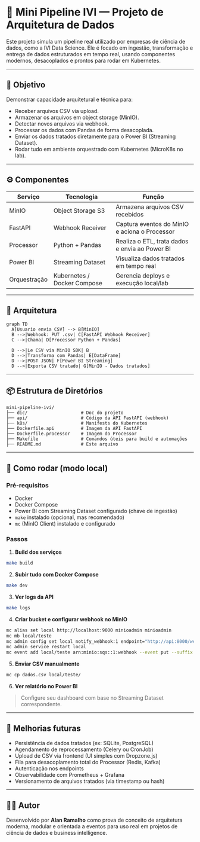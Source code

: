 # 🧪 Mini Pipeline IVI — Projeto de Arquitetura de Dados

Este projeto simula um pipeline real utilizado por empresas de ciência de dados, como a IVI Data Science. Ele é focado em ingestão, transformação e entrega de dados estruturados em tempo real, usando componentes modernos, desacoplados e prontos para rodar em Kubernetes.

---

## 🎯 Objetivo

Demonstrar capacidade arquitetural e técnica para:
- Receber arquivos CSV via upload.
- Armazenar os arquivos em object storage (MinIO).
- Detectar novos arquivos via webhook.
- Processar os dados com Pandas de forma desacoplada.
- Enviar os dados tratados diretamente para o Power BI (Streaming Dataset).
- Rodar tudo em ambiente orquestrado com Kubernetes (MicroK8s no lab).

---

## ⚙️ Componentes

| Serviço     | Tecnologia         | Função                                          |
|-------------|--------------------|--------------------------------------------------|
| MinIO       | Object Storage S3  | Armazena arquivos CSV recebidos                 |
| FastAPI     | Webhook Receiver   | Captura eventos do MinIO e aciona o Processor   |
| Processor   | Python + Pandas    | Realiza o ETL, trata dados e envia ao Power BI  |
| Power BI    | Streaming Dataset  | Visualiza dados tratados em tempo real          |
| Orquestração| Kubernetes / Docker Compose | Gerencia deploys e execução local/lab     |

---

## 🧠 Arquitetura

```mermaid
graph TD
  A[Usuario envia CSV] --> B[MinIO]
  B -->|Webhook: PUT .csv| C[FastAPI Webhook Receiver]
  C -->|Chama| D[Processor Python + Pandas]

  D -->|Le CSV via MinIO SDK| B
  D -->|Transforma com Pandas| E[DataFrame]
  D -->|POST JSON| F[Power BI Streaming]
  D -->|Exporta CSV tratado| G[MinIO - Dados tratados]
```

---

## 📦 Estrutura de Diretórios

```
mini-pipeline-ivi/
├── dic/                    # Doc do projeto
├── api/                    # Código da API FastAPI (webhook)
├── k8s/                    # Manifests do Kubernetes
├── Dockerfile.api          # Imagem da API FastAPI
├── Dockerfile.processor    # Imagem do Processor
├── Makefile                # Comandos úteis para build e automações
├── README.md               # Este arquivo
```

---

## 🚀 Como rodar (modo local)

### Pré-requisitos

- Docker
- Docker Compose
- Power BI com Streaming Dataset configurado (chave de ingestão)
- `make` instalado (opcional, mas recomendado)
- `mc` (MinIO Client) instalado e configurado

### Passos

1. **Build dos serviços**
```bash
make build
```

2. **Subir tudo com Docker Compose**
```bash
make dev
```

3. **Ver logs da API**
```bash
make logs
```

4. **Criar bucket e configurar webhook no MinIO**
```bash
mc alias set local http://localhost:9000 minioadmin minioadmin
mc mb local/teste
mc admin config set local notify_webhook:1 endpoint="http://api:8000/webhook/csv"
mc admin service restart local
mc event add local/teste arn:minio:sqs::1:webhook --event put --suffix .csv
```

5. **Enviar CSV manualmente**
```bash
mc cp dados.csv local/teste/
```

6. **Ver relatório no Power BI**
> Configure seu dashboard com base no Streaming Dataset correspondente.

---

## 🔄 Melhorias futuras

- Persistência de dados tratados (ex: SQLite, PostgreSQL)
- Agendamento de reprocessamento (Celery ou CronJob)
- Upload de CSV via frontend (UI simples com Dropzone.js)
- Fila para desacoplamento total do Processor (Redis, Kafka)
- Autenticação nos endpoints
- Observabilidade com Prometheus + Grafana
- Versionamento de arquivos tratados (via timestamp ou hash)

---

## 👨‍💻 Autor

Desenvolvido por **Alan Ramalho** como prova de conceito de arquitetura moderna, modular e orientada a eventos para uso real em projetos de ciência de dados e business intelligence.